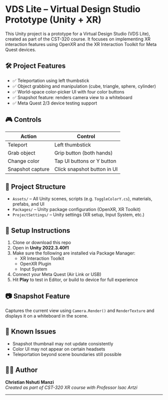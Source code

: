 # VDS Lite – Virtual Design Studio Prototype (Unity + XR)

This Unity project is a prototype for a Virtual Design Studio (VDS Lite), created as part of the CST-320 course. It focuses on implementing XR interaction features using OpenXR and the XR Interaction Toolkit for Meta Quest devices.

## 🛠 Project Features

- ✅ Teleportation using left thumbstick
- ✅ Object grabbing and manipulation (cube, triangle, sphere, cylinder)
- ✅ World-space color-picker UI with four color buttons
- ✅ Snapshot feature: renders camera view to a whiteboard
- ✅ Meta Quest 2/3 device testing support

## 🎮 Controls

| Action                  | Control                     |
|------------------------|-----------------------------|
| Teleport               | Left thumbstick             |
| Grab object            | Grip button (both hands)    |
| Change color           | Tap UI buttons or Y button  |
| Snapshot capture       | Click snapshot button in UI |

## 📁 Project Structure

- `Assets/` – All Unity scenes, scripts (e.g. `ToggleColorY.cs`), materials, prefabs, and UI
- `Packages/` – Unity package configuration (OpenXR, XR Toolkit)
- `ProjectSettings/` – Unity settings (XR setup, Input System, etc.)

## 🚀 Setup Instructions

1. Clone or download this repo
2. Open in **Unity 2022.3.40f1**
3. Make sure the following are installed via Package Manager:
   - XR Interaction Toolkit
   - OpenXR Plugin
   - Input System
4. Connect your Meta Quest (Air Link or USB)
5. Hit **Play** to test in Editor, or build to device for full experience

## 📷 Snapshot Feature

Captures the current view using `Camera.Render()` and `RenderTexture` and displays it on a whiteboard in the scene.

## 📌 Known Issues

- Snapshot thumbnail may not update consistently
- Color UI may not appear on certain headsets
- Teleportation beyond scene boundaries still possible

## 👨‍🎓 Author

**Christian Nshuti Manzi**  
_Created as part of CST-320 XR course with Professor Isac Artzi_

---

